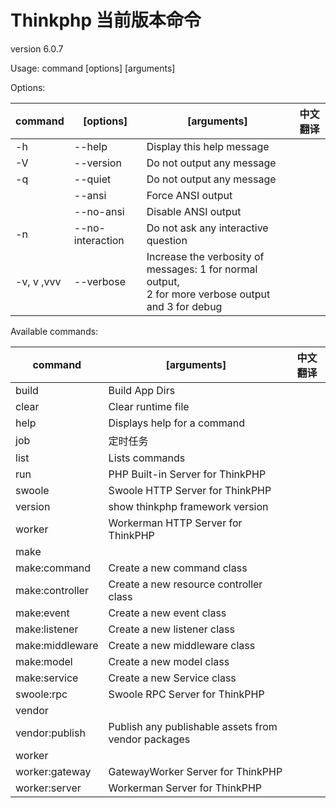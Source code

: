 # Thinkphp 当前版本命令

version 6.0.7

Usage:
command [options] [arguments]



Options:


| command    | [options]        | [arguments]                                                                                              | 中文翻译 |
| ------------ | ------------------ | ---------------------------------------------------------------------------------------------------------- | ---------- |
| -h         | --help           | Display this help message                                                                                |          |
| -V         | --version        | Do not output any message                                                                                |          |
| -q         | --quiet          | Do not output any message                                                                                |          |
|            | --ansi           | Force ANSI output                                                                                        |          |
|            | --no-ansi        | Disable ANSI output                                                                                      |          |
| -n         | --no-interaction | Do not ask any interactive question                                                                      |          |
| -v, v ,vvv | --verbose        | Increase the verbosity of messages: 1 for normal output,<br /> 2 for more verbose output and 3 for debug |          |





Available commands:


| command         | [arguments]                                         | 中文翻译 |
| ----------------- | ----------------------------------------------------- | ---------- |
| build           | Build App Dirs                                      |          |
| clear           | Clear runtime file                                  |          |
| help            | Displays help for a command                         |          |
| job             | 定时任务                                            |          |
| list            | Lists commands                                      |          |
| run             | PHP Built-in Server for ThinkPHP                    |          |
| swoole          | Swoole HTTP Server for ThinkPHP                     |          |
| version         | show thinkphp framework version                     |          |
| worker          | Workerman HTTP Server for ThinkPHP                  |          |
| make            |                                                     |          |
| make:command    | Create a new command class                          |          |
| make:controller | Create a new resource controller class              |          |
| make:event      | Create a new event class                            |          |
| make:listener   | Create a new listener class                         |          |
| make:middleware | Create a new middleware class                       |          |
| make:model      | Create a new model class                            |          |
| make:service    | Create a new Service class                          |          |
| swoole:rpc      | Swoole RPC Server for ThinkPHP                      |          |
| vendor          |                                                     |          |
| vendor:publish  | Publish any publishable assets from vendor packages |          |
| worker          |                                                     |          |
| worker:gateway  | GatewayWorker Server for ThinkPHP                   |          |
| worker:server   | Workerman Server for ThinkPHP                       |          |
